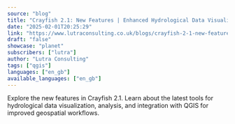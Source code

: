 ```yaml
---
source: "blog"
title: "Crayfish 2.1: New Features | Enhanced Hydrological Data Visualization"
date: "2025-02-01T20:25:29"
link: "https://www.lutraconsulting.co.uk/blogs/crayfish-2-1-new-features?utm_source=qgis"
draft: "false"
showcase: "planet"
subscribers: ["lutra"]
author: "Lutra Consulting"
tags: ["qgis"]
languages: ["en_gb"]
available_languages: ["en_gb"]
---
```


Explore the new features in Crayfish 2.1. Learn about the latest tools for hydrological data visualization, analysis, and integration with QGIS for improved geospatial workflows.
